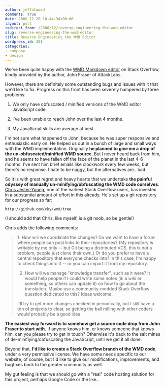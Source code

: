 ```yaml
---
author: jeffatwood
comments: true
date: 2008-12-28 10:44:34+00:00
layout: post
redirect_from: /2008/12/reverse-engineering-the-wmd-editor
slug: reverse-engineering-the-wmd-editor
title: Reverse Engineering the WMD Editor
wordpress_id: 201
categories:
- company
- design
---
```



We've been quite happy with the [WMD Markdown editor](http://wmd-editor.com/) on Stack Overflow, kindly provided by the author, John Fraser of AttackLabs.



However, there are definitely some outstanding bugs and issues with it that we'd like to fix. Progress on this front has been severely hampered by three problems:







  1. We only have obfuscated / minified versions of the WMD editor JavaScript code.

  2. I've been unable to reach John over the last 4 months.

  3. My JavaScript skills are average at best.




I'm not sure what happened to John, because he was super responsive and enthusiastic early on. He helped us out in a bunch of large and small ways with the WMD implementation. Originally **he planned to give me a drop of the un-obfuscated/minified WMD source**. But I never heard back from him, and he seems to have fallen off the face of the planet in the last 4-6 months. I've sent him brief emails like clockwork every few weeks, but there's no response. I hate to be naggy, but the alternatives are.. bad.



So it is with great regret and heavy hearts that we undertake **the painful odyssey of manually un-minifying/obfuscating the WMD code ourselves**. [Chris Jester-Young](http://stackoverflow.com/users/13/chris-jester-young), one of the earliest Stack Overflow users, has invested in a substantial amount of effort in this already. He's set up a git repository for our progress so far:




    
    
    http://github.com/cky/wmd/tree
    





(I should add that Chris, like myself, is a git noob, so be gentle!)



Chris adds the following comments:





<blockquote>
1. How will we coordinate the changes? Do we want to have a forum where people can post links to their repositories? (My repository is writable by me only -- but Git being a distributed VCS, this is not a problem, people just clone their own.) Or do you prefer to have a central repository that everyone checks into? In this case, I'm happy to check things into it -- or you can import it from my repository.

> 
> 
2. How will we manage "knowledge transfer", such as it were? It would help people if I could write some notes (in a wiki or something, so others can update it) on how to go about the translation. Maybe use a community-modded Stack Overflow question dedicated to this? Ideas welcome.

> 
> 
I'll try to get more changes checked in periodically, but I still have a ton of projects to clear, so getting the ball rolling with other coders would probably be a good idea.
</blockquote>





**The easiest way forward is to somehow get a source code drop from John Fraser to start with.** If anyone knows him, or knows someone that knows him, can you please try to get in touch? Otherwise it's back to the salt mines of de-minifiying/obfuscating the JavaScript, until we get it all done.



Beyond that, **I'd like to create a Stack Overflow branch of the WMD code**, under a very permissive license. We have some needs specific to our website, of course, but I'd like to give our modifications, improvements, and bugfixes back to the greater community as well.



My gut feeling is that we should go with a "real" code hosting solution for this project, perhaps Google Code or the like..

